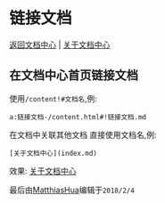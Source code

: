 链接文档
==========

[返回文档中心](/index.html) | [关于文档中心](content.html)

在文档中心首页链接文档
------
使用`/content!#文档名`,例:
```
a:链接文档-/content.html#!链接文档.md
```
在文档中关联其他文档
直接使用文档名,例:
```
[关于文档中心](index.md)
```
效果:
[关于文档中心](index.md)

最后由[MatthiasHua](https://github.com/MatthiasHua)编辑于`2018/2/4`
